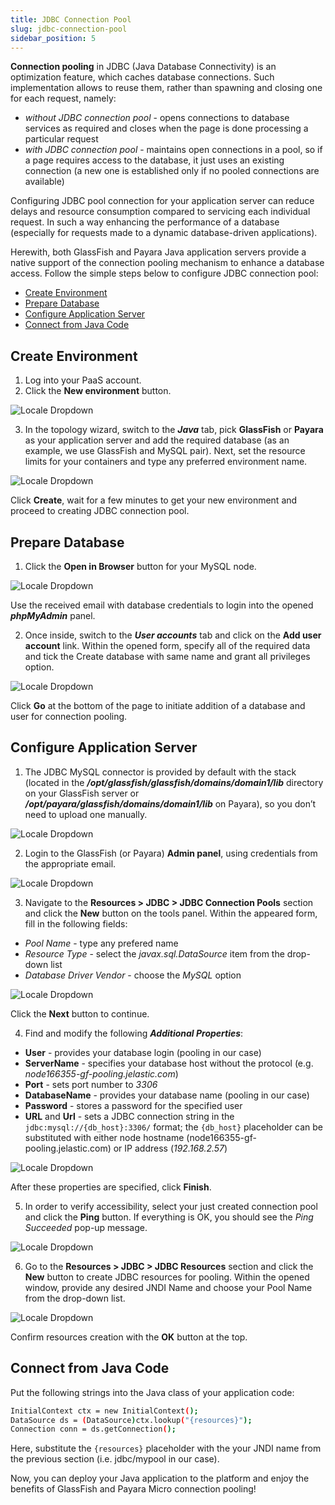 ```yaml
---
title: JDBC Connection Pool
slug: jdbc-connection-pool
sidebar_position: 5
---
```


<!-- ## JDBC Connection Pool -->

**Connection pooling** in JDBC (Java Database Connectivity) is an optimization feature, which caches database connections. Such implementation allows to reuse them, rather than spawning and closing one for each request, namely:

- _without JDBC connection pool_ - opens connections to database services as required and closes when the page is done processing a particular request
- _with JDBC connection pool_ - maintains open connections in a pool, so if a page requires access to the database, it just uses an existing connection (a new one is established only if no pooled connections are available)

Configuring JDBC pool connection for your application server can reduce delays and resource consumption compared to servicing each individual request. In such a way enhancing the performance of a database (especially for requests made to a dynamic database-driven applications).

Herewith, both GlassFish and Payara Java application servers provide a native support of the connection pooling mechanism to enhance a database access. Follow the simple steps below to configure JDBC connection pool:

- [Create Environment](/database/database-hosting/jdbc-connection-pool#create-environment)
- [Prepare Database](/database/database-hosting/jdbc-connection-pool#prepare-database)
- [Configure Application Server](/database/database-hosting/jdbc-connection-pool#configure-application-server)
- [Connect from Java Code](/database/database-hosting/jdbc-connection-pool#connect-from-java-code)

## Create Environment

1. Log into your PaaS account.
2. Click the **New environment** button.

<div style={{
    display:'flex',
    justifyContent: 'center',
    margin: '0 0 1rem 0'
}}>

![Locale Dropdown](./img/JDBCConnectionPool/01-new-environment-button.png)

</div>

3. In the topology wizard, switch to the **_Java_** tab, pick **GlassFish** or **Payara** as your application server and add the required database (as an example, we use GlassFish and MySQL pair). Next, set the resource limits for your containers and type any preferred environment name.

<div style={{
    display:'flex',
    justifyContent: 'center',
    margin: '0 0 1rem 0'
}}>

![Locale Dropdown](./img/JDBCConnectionPool/02-create-glassfish-environment-topology-wizard.png)

</div>

Click **Create**, wait for a few minutes to get your new environment and proceed to creating JDBC connection pool.

## Prepare Database

1. Click the **Open in Browser** button for your MySQL node.

<div style={{
    display:'flex',
    justifyContent: 'center',
    margin: '0 0 1rem 0'
}}>

![Locale Dropdown](./img/JDBCConnectionPool/03-access-mysql-database-admin-panel.png)

</div>

Use the received email with database credentials to login into the opened **_phpMyAdmin_** panel.

2. Once inside, switch to the **_User accounts_** tab and click on the **Add user account** link. Within the opened form, specify all of the required data and tick the Create database with same name and grant all privileges option.

<div style={{
    display:'flex',
    justifyContent: 'center',
    margin: '0 0 1rem 0'
}}>

![Locale Dropdown](./img/JDBCConnectionPool/04-create-pooling-user-and-database.png)

</div>

Click **Go** at the bottom of the page to initiate addition of a database and user for connection pooling.

## Configure Application Server

1. The JDBC MySQL connector is provided by default with the stack (located in the **_/opt/glassfish/glassfish/domains/domain1/lib_** directory on your GlassFish server or **_/opt/payara/glassfish/domains/domain1/lib_** on Payara), so you don’t need to upload one manually.

<div style={{
    display:'flex',
    justifyContent: 'center',
    margin: '0 0 1rem 0'
}}>

![Locale Dropdown](./img/JDBCConnectionPool/05-jdbc-mysql-connector-for-glassfish.png)

</div>

2. Login to the GlassFish (or Payara) **Admin panel**, using credentials from the appropriate email.

<div style={{
    display:'flex',
    justifyContent: 'center',
    margin: '0 0 1rem 0'
}}>

![Locale Dropdown](./img/JDBCConnectionPool/06-access-glassfish-admin-panel.png)

</div>

3. Navigate to the **Resources > JDBC > JDBC Connection Pools** section and click the **New** button on the tools panel. Within the appeared form, fill in the following fields:

- _Pool Name_ - type any prefered name
- _Resource Type_ - select the _javax.sql.DataSource_ item from the drop-down list
- _Database Driver Vendor_ - choose the _MySQL_ option

<div style={{
    display:'flex',
    justifyContent: 'center',
    margin: '0 0 1rem 0'
}}>

![Locale Dropdown](./img/JDBCConnectionPool/07-create-new-jdbc-connection-pool.png)

</div>

Click the **Next** button to continue.

4. Find and modify the following **_Additional Properties_**:

- **User** - provides your database login (pooling in our case)
- **ServerName** - specifies your database host without the protocol (e.g. _node166355-gf-pooling.jelastic.com_)
- **Port** - sets port number to _3306_
- **DatabaseName** - provides your database name (pooling in our case)
- **Password** - stores a password for the specified user
- **URL** and **Url** - sets a JDBC connection string in the `jdbc:mysql://{db_host}:3306/` format; the `{db_host}` placeholder can be substituted with either node hostname (node166355-gf-pooling.jelastic.com) or IP address (_192.168.2.57_)

<div style={{
    display:'flex',
    justifyContent: 'center',
    margin: '0 0 1rem 0'
}}>

![Locale Dropdown](./img/JDBCConnectionPool/08-add-additional-pool-properties.png)

</div>

After these properties are specified, click **Finish**.

5. In order to verify accessibility, select your just created connection pool and click the **Ping** button. If everything is OK, you should see the _Ping Succeeded_ pop-up message.

<div style={{
    display:'flex',
    justifyContent: 'center',
    margin: '0 0 1rem 0'
}}>

![Locale Dropdown](./img/JDBCConnectionPool/09-ping-connection-pool.png)

</div>

6. Go to the **Resources > JDBC > JDBC Resources** section and click the **New** button to create JDBC resources for pooling. Within the opened window, provide any desired JNDI Name and choose your Pool Name from the drop-down list.

<div style={{
    display:'flex',
    justifyContent: 'center',
    margin: '0 0 1rem 0'
}}>

![Locale Dropdown](./img/JDBCConnectionPool/10-create-new-jdbc-resource.png)

</div>

Confirm resources creation with the **OK** button at the top.

## Connect from Java Code

Put the following strings into the Java class of your application code:

```bash
InitialContext ctx = new InitialContext();
DataSource ds = (DataSource)ctx.lookup("{resources}");
Connection conn = ds.getConnection();
```

Here, substitute the `{resources}` placeholder with the your JNDI name from the previous section (i.e. jdbc/mypool in our case).

Now, you can deploy your Java application to the platform and enjoy the benefits of GlassFish and Payara Micro connection pooling!
